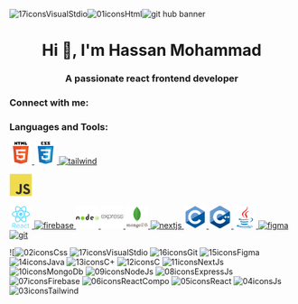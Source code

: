 ![17iconsVisualStdio](https://github.com/devalienbrain/devalienbrain/assets/136051509/238537ff-7a10-44f4-aa78-cb25aea5693d)![01iconsHtml](https://github.com/devalienbrain/devalienbrain/assets/136051509/70c2be1c-7d52-460c-a46c-37a7fe910974)![git hub banner](https://github.com/devalienbrain/devalienbrain/assets/136051509/093ab322-c5e8-4ae2-b614-8ba294d11d57)
<h1 align="center">Hi 👋, I'm Hassan Mohammad</h1>
<h3 align="center">A passionate react frontend developer</h3>

<h3 align="left">Connect with me:</h3>
<p align="left">
</p>

<h3 align="left">Languages and Tools:</h3>

<p align="left"> 
  <a href="https://www.w3.org/html/" target="_blank" rel="noreferrer">
<img src="https://raw.githubusercontent.com/devicons/devicon/master/icons/html5/html5-original-wordmark.svg" alt="html5" width="40" height="40"/>
</a>

  <a href="https://www.w3schools.com/css/" target="_blank" rel="noreferrer"> 
<img src="https://raw.githubusercontent.com/devicons/devicon/master/icons/css3/css3-original-wordmark.svg" alt="css3" width="40" height="40"/>
</a>

  <a href="https://tailwindcss.com/" target="_blank" rel="noreferrer">
<img src="https://www.vectorlogo.zone/logos/tailwindcss/tailwindcss-icon.svg" alt="tailwind" width="40" height="40"/>
</a>

  </a> <a href="https://developer.mozilla.org/en-US/docs/Web/JavaScript" target="_blank" rel="noreferrer">
<img src="https://raw.githubusercontent.com/devicons/devicon/master/icons/javascript/javascript-original.svg" alt="javascript" width="40" height="40"/>
</a>

  <a href="https://reactjs.org/" target="_blank" rel="noreferrer">
<img src="https://raw.githubusercontent.com/devicons/devicon/master/icons/react/react-original-wordmark.svg" alt="react" width="40" height="40"/>
</a>

  <a href="https://firebase.google.com/" target="_blank" rel="noreferrer">
<img src="https://www.vectorlogo.zone/logos/firebase/firebase-icon.svg" alt="firebase" width="40" height="40"/>
</a>

  <a href="https://nodejs.org" target="_blank" rel="noreferrer">
<img src="https://raw.githubusercontent.com/devicons/devicon/master/icons/nodejs/nodejs-original-wordmark.svg" alt="nodejs" width="40" height="40"/>
</a>

  <a href="https://expressjs.com" target="_blank" rel="noreferrer">
<img src="https://raw.githubusercontent.com/devicons/devicon/master/icons/express/express-original-wordmark.svg" alt="express" width="40" height="40"/>
</a>

  <a href="https://www.mongodb.com/" target="_blank" rel="noreferrer">
<img src="https://raw.githubusercontent.com/devicons/devicon/master/icons/mongodb/mongodb-original-wordmark.svg" alt="mongodb" width="40" height="40"/>
</a>

  <a href="https://nextjs.org/" target="_blank" rel="noreferrer">
<img src="https://cdn.worldvectorlogo.com/logos/nextjs-2.svg" alt="nextjs" width="40" height="40"/>
</a>

  <a href="https://www.cprogramming.com/" target="_blank" rel="noreferrer"> 
<img src="https://raw.githubusercontent.com/devicons/devicon/master/icons/c/c-original.svg" alt="c" width="40" height="40"/> 
</a> 

  <a href="https://www.w3schools.com/cpp/" target="_blank" rel="noreferrer"> 
<img src="https://raw.githubusercontent.com/devicons/devicon/master/icons/cplusplus/cplusplus-original.svg" alt="cplusplus" width="40" height="40"/> 
</a> 

  <a href="https://www.java.com" target="_blank" rel="noreferrer">
<img src="https://raw.githubusercontent.com/devicons/devicon/master/icons/java/java-original.svg" alt="java" width="40" height="40"/>
</a> 

  <a href="https://www.figma.com/" target="_blank" rel="noreferrer">
<img src="https://www.vectorlogo.zone/logos/figma/figma-icon.svg" alt="figma" width="40" height="40"/>
</a>

  <a href="https://git-scm.com/" target="_blank" rel="noreferrer">
<img src="https://www.vectorlogo.zone/logos/git-scm/git-scm-icon.svg" alt="git" width="40" height="40"/>
</a>

![![02iconsCss](https://github.com/devalienbrain/devalienbrain/assets/136051509/38d70887-ecba-4532-863a-bd93b8bf17f1)
![17iconsVisualStdio](https://github.com/devalienbrain/devalienbrain/assets/136051509/9f6af144-b530-426f-8e2a-1c4fd4cbd39b)
![16iconsGit](https://github.com/devalienbrain/devalienbrain/assets/136051509/c39a99d6-3f86-4b8f-bc9f-ddb543d0c619)
![15iconsFigma](https://github.com/devalienbrain/devalienbrain/assets/136051509/8730311a-3b36-421a-b8e3-1c25032b13fe)
![14iconsJava](https://github.com/devalienbrain/devalienbrain/assets/136051509/15107677-0297-449a-96e9-a7d50a981a26)
![13iconsC+](https://github.com/devalienbrain/devalienbrain/assets/136051509/651c6eb0-6837-4d31-a5d6-5d7ba5dbdd1b)
![12iconsC](https://github.com/devalienbrain/devalienbrain/assets/136051509/16cca502-6d8c-4b8c-9a92-c6d6b776b9b4)
![11iconsNextJs](https://github.com/devalienbrain/devalienbrain/assets/136051509/09eb45f7-6f45-472c-8819-8d96da6908d2)
![10iconsMongoDb](https://github.com/devalienbrain/devalienbrain/assets/136051509/161c4440-2dc2-4489-b6c8-d1aee290c594)
![09iconsNodeJs](https://github.com/devalienbrain/devalienbrain/assets/136051509/c06b4f6d-63c3-4a4a-86e0-a2a511923745)
![08iconsExpressJs](https://github.com/devalienbrain/devalienbrain/assets/136051509/23626c76-5b70-40ad-aed3-b9a60a93f939)
![07iconsFirebase](https://github.com/devalienbrain/devalienbrain/assets/136051509/a39a1548-0087-4184-b4e7-1b2ba468e7f8)
![06iconsReactCompo](https://github.com/devalienbrain/devalienbrain/assets/136051509/cc3dc3fb-cd11-4b78-ad31-5e1e5289253d)
![05iconsReact](https://github.com/devalienbrain/devalienbrain/assets/136051509/b69a5b14-8077-454d-9edf-5a090a85e482)
![04iconsJs](https://github.com/devalienbrain/devalienbrain/assets/136051509/951f7f9f-e8a6-46f6-a380-93cc65915ce4)
![03iconsTailwind](https://github.com/devalienbrain/devalienbrain/assets/136051509/05bfc966-a045-48ef-aef9-dbca2ceb2bbd)

</p>
